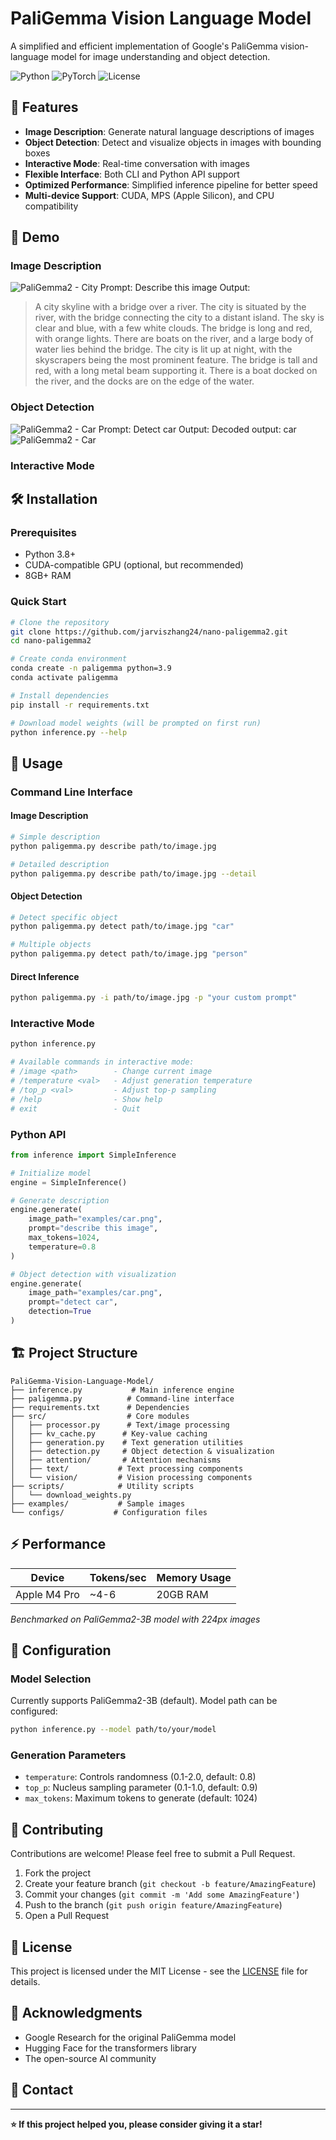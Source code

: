 # PaliGemma Vision Language Model

A simplified and efficient implementation of Google's PaliGemma vision-language model for image understanding and object detection.

![Python](https://img.shields.io/badge/python-v3.8+-blue.svg)
![PyTorch](https://img.shields.io/badge/PyTorch-v2.0+-red.svg)
![License](https://img.shields.io/badge/license-MIT-green.svg)

## 🚀 Features

- **Image Description**: Generate natural language descriptions of images
- **Object Detection**: Detect and visualize objects in images with bounding boxes
- **Interactive Mode**: Real-time conversation with images
- **Flexible Interface**: Both CLI and Python API support
- **Optimized Performance**: Simplified inference pipeline for better speed
- **Multi-device Support**: CUDA, MPS (Apple Silicon), and CPU compatibility

## 📸 Demo

### Image Description

![PaliGemma2 - City](examples/city.jpg)
Prompt: Describe this image
Output: 
> A city skyline with a bridge over a river. The city is situated by the river, with the bridge connecting the city to a distant island. The sky is clear and blue, with a few white clouds. The bridge is long and red, with orange lights. There are boats on the river, and a large body of water lies behind the bridge. The city is lit up at night, with the skyscrapers being the most prominent feature. The bridge is tall and red, with a long metal beam supporting it. There is a boat docked on the river, and the docks are on the edge of the water.
### Object Detection
![PaliGemma2 - Car](examples/detected_car.png)
Prompt: Detect car
Output: Decoded output: <loc0246><loc0229><loc0872><loc0904> car<eos>
![PaliGemma2 - Car](examples/detection_car.jpg)
### Interactive Mode

## 🛠️ Installation

### Prerequisites
- Python 3.8+
- CUDA-compatible GPU (optional, but recommended)
- 8GB+ RAM

### Quick Start
```bash
# Clone the repository
git clone https://github.com/jarviszhang24/nano-paligemma2.git
cd nano-paligemma2

# Create conda environment
conda create -n paligemma python=3.9
conda activate paligemma

# Install dependencies
pip install -r requirements.txt

# Download model weights (will be prompted on first run)
python inference.py --help
```

## 📖 Usage

### Command Line Interface

#### Image Description
```bash
# Simple description
python paligemma.py describe path/to/image.jpg

# Detailed description  
python paligemma.py describe path/to/image.jpg --detail
```

#### Object Detection
```bash
# Detect specific object
python paligemma.py detect path/to/image.jpg "car"

# Multiple objects
python paligemma.py detect path/to/image.jpg "person"
```

#### Direct Inference
```bash
python paligemma.py -i path/to/image.jpg -p "your custom prompt"
```

### Interactive Mode
```bash
python inference.py

# Available commands in interactive mode:
# /image <path>        - Change current image
# /temperature <val>   - Adjust generation temperature  
# /top_p <val>         - Adjust top-p sampling
# /help                - Show help
# exit                 - Quit
```

### Python API
```python
from inference import SimpleInference

# Initialize model
engine = SimpleInference()

# Generate description
engine.generate(
    image_path="examples/car.png",
    prompt="describe this image",
    max_tokens=1024,
    temperature=0.8
)

# Object detection with visualization
engine.generate(
    image_path="examples/car.png", 
    prompt="detect car",
    detection=True
)
```

## 🏗️ Project Structure

```
PaliGemma-Vision-Language-Model/
├── inference.py           # Main inference engine
├── paligemma.py          # Command-line interface
├── requirements.txt      # Dependencies
├── src/                  # Core modules
│   ├── processor.py      # Text/image processing
│   ├── kv_cache.py      # Key-value caching
│   ├── generation.py    # Text generation utilities
│   ├── detection.py     # Object detection & visualization
│   ├── attention/       # Attention mechanisms
│   ├── text/           # Text processing components
│   └── vision/         # Vision processing components
├── scripts/            # Utility scripts
│   └── download_weights.py
├── examples/           # Sample images
└── configs/           # Configuration files
```

## ⚡ Performance

| Device | Tokens/sec | Memory Usage |
|--------|------------|--------------|
| Apple M4 Pro | ~4-6 | 20GB RAM |


*Benchmarked on PaliGemma2-3B model with 224px images*

## 🔧 Configuration

### Model Selection
Currently supports PaliGemma2-3B (default). Model path can be configured:
```bash
python inference.py --model path/to/your/model
```

### Generation Parameters
- `temperature`: Controls randomness (0.1-2.0, default: 0.8)
- `top_p`: Nucleus sampling parameter (0.1-1.0, default: 0.9)  
- `max_tokens`: Maximum tokens to generate (default: 1024)

## 🤝 Contributing

Contributions are welcome! Please feel free to submit a Pull Request.

1. Fork the project
2. Create your feature branch (`git checkout -b feature/AmazingFeature`)
3. Commit your changes (`git commit -m 'Add some AmazingFeature'`)
4. Push to the branch (`git push origin feature/AmazingFeature`)
5. Open a Pull Request

## 📝 License

This project is licensed under the MIT License - see the [LICENSE](LICENSE) file for details.

## 🙏 Acknowledgments

- Google Research for the original PaliGemma model
- Hugging Face for the transformers library
- The open-source AI community

## 📧 Contact


---

**⭐ If this project helped you, please consider giving it a star!**